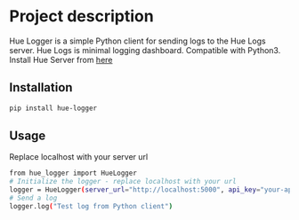 # Project description
Hue Logger is a simple Python client for sending logs to the Hue Logs server. Hue Logs is minimal logging dashboard. Compatible with Python3.
Install Hue Server from [here](https://github.com/singh47/huelogs/)

## Installation
```bash
pip install hue-logger
```

## Usage

Replace localhost with your server url

```bash
from hue_logger import HueLogger
# Initialize the logger - replace localhost with your url
logger = HueLogger(server_url="http://localhost:5000", api_key="your-api-key", service_name="your service")
# Send a log
logger.log("Test log from Python client")
```